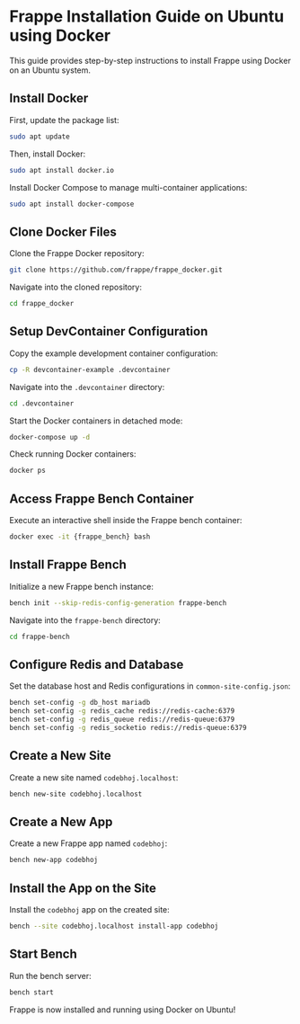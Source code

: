 
# Frappe Installation Guide on Ubuntu using Docker

This guide provides step-by-step instructions to install Frappe using Docker on an Ubuntu system.

## Install Docker
First, update the package list:
```sh
sudo apt update
```

Then, install Docker:
```sh
sudo apt install docker.io
```

Install Docker Compose to manage multi-container applications:
```sh
sudo apt install docker-compose
```

## Clone Docker Files
Clone the Frappe Docker repository:
```sh
git clone https://github.com/frappe/frappe_docker.git
```

Navigate into the cloned repository:
```sh
cd frappe_docker
```

## Setup DevContainer Configuration
Copy the example development container configuration:
```sh
cp -R devcontainer-example .devcontainer
```

Navigate into the `.devcontainer` directory:
```sh
cd .devcontainer
```

Start the Docker containers in detached mode:
```sh
docker-compose up -d
```

Check running Docker containers:
```sh
docker ps
```

## Access Frappe Bench Container
Execute an interactive shell inside the Frappe bench container:
```sh
docker exec -it {frappe_bench} bash
```

## Install Frappe Bench
Initialize a new Frappe bench instance:
```sh
bench init --skip-redis-config-generation frappe-bench
```

Navigate into the `frappe-bench` directory:
```sh
cd frappe-bench
```

## Configure Redis and Database
Set the database host and Redis configurations in `common-site-config.json`:
```sh
bench set-config -g db_host mariadb
bench set-config -g redis_cache redis://redis-cache:6379
bench set-config -g redis_queue redis://redis-queue:6379
bench set-config -g redis_socketio redis://redis-queue:6379
```

## Create a New Site
Create a new site named `codebhoj.localhost`:
```sh
bench new-site codebhoj.localhost
```

## Create a New App
Create a new Frappe app named `codebhoj`:
```sh
bench new-app codebhoj
```

## Install the App on the Site
Install the `codebhoj` app on the created site:
```sh
bench --site codebhoj.localhost install-app codebhoj
```

## Start Bench
Run the bench server:
```sh
bench start
```

Frappe is now installed and running using Docker on Ubuntu!


